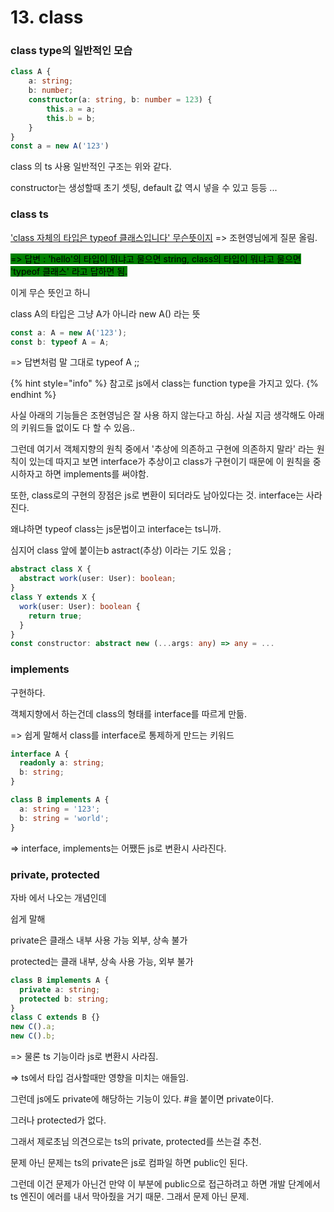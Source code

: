 # 13. class

### &#x20;class type의 일반적인 모습

```typescript
class A {
    a: string;
    b: number;
    constructor(a: string, b: number = 123) {
        this.a = a;
        this.b = b;
    }
}
const a = new A('123')
```

class 의 ts 사용 일반적인 구조는 위와 같다.

constructor는 생성할때 초기 셋팅, default 값 역시 넣을 수 있고 등등 ...

### class ts

['class 자체의 타입은 typeof 클래스입니다' 무슨뜻이지](https://inflearn.com/questions/780370) => 조현영님에게 질문 올림.

<mark style="background-color:green;">=> 답변 : 'hello'의 타입이 뭐냐고 물으면 string, class의 타입이 뭐냐고 물으면 'typeof 클래스' 라고 답하면 됨.</mark>

이게 무슨 뜻인고 하니&#x20;

class A의 타입은 그냥 A가 아니라 new A() 라는 뜻

```typescript
const a: A = new A('123');
const b: typeof A = A;
```

\=> 답변처럼 말 그대로 typeof A ;;

{% hint style="info" %}
참고로  js에서  class는  function type을 가지고 있다.
{% endhint %}



사실 아래의 기능들은 조현영님은 잘 사용 하지 않는다고 하심. 사실 지금 생각해도 아래의 키워드들 없이도 다 할 수 있음..



그런데 여기서 객체지향의 원칙 중에서 '추상에 의존하고 구현에 의존하지 말라' 라는 원칙이 있는데 따지고 보면 interface가 추상이고 class가 구현이기 때문에 이 원칙을 중시하자고 하면 implements를 써야함.



또한, class로의 구현의 장점은 js로 변환이 되더라도 남아있다는 것. interface는 사라진다.

왜냐하면 typeof class는 js문법이고 interface는 ts니까.



심지어 class 앞에  붙이는b astract(추상) 이라는 기도 있음 ;

```typescript
abstract class X {
  abstract work(user: User): boolean;
}
class Y extends X {
  work(user: User): boolean {
    return true;
  }
}
const constructor: abstract new (...args: any) => any = ...
```

### implements

구현하다.

객체지향에서 하는건데 class의 형태를 interface를 따르게 만듦.

\=> 쉽게 말해서 class를 interface로 통제하게 만드는 키워드

```typescript
interface A {
  readonly a: string;
  b: string;
}

class B implements A {
  a: string = '123';
  b: string = 'world';
}
```

\=> interface, implements는 어쨌든 js로 변환시 사라진다.



### private, protected

자바 에서 나오는 개념인데

쉽게 말해&#x20;

private은 클래스 내부 사용 가능 외부, 상속 불가

protected는 클래 내부,   상속 사용 가능, 외부 불가

```typescript
class B implements A {
  private a: string;
  protected b: string;
}
class C extends B {}
new C().a;
new C().b;
```

\=> 물론 ts 기능이라 js로 변환시 사라짐.

\=> ts에서 타입 검사할때만 영향을 미치는 애들임.



그런데 js에도 private에 해당하는 기능이 있다. #을 붙이면 private이다.

그러나 protected가 없다.

그래서 제로초님 의견으로는 ts의 private, protected를 쓰는걸 추천.



문제 아닌 문제는 ts의 private은 js로 컴파일 하면 public인 된다.

그런데 이건 문제가 아닌건 만약 이 부분에 public으로 접근하려고 하면 개발 단계에서 ts 엔진이 에러를 내서 막아줬을 거기 때문. 그래서 문제 아닌 문제.
